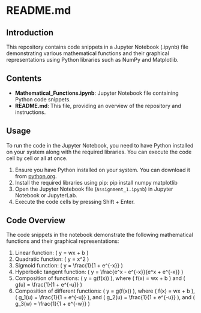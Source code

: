# README.md

## Introduction
This repository contains code snippets in a Jupyter Notebook (.ipynb) file demonstrating various mathematical functions and their graphical representations using Python libraries such as NumPy and Matplotlib.

## Contents
- **Mathematical_Functions.ipynb**: Jupyter Notebook file containing Python code snippets.
- **README.md**: This file, providing an overview of the repository and instructions.

## Usage
To run the code in the Jupyter Notebook, you need to have Python installed on your system along with the required libraries. You can execute the code cell by cell or all at once. 

1. Ensure you have Python installed on your system. You can download it from [python.org](https://www.python.org/downloads/).
2. Install the required libraries using pip:
pip install numpy matplotlib
3. Open the Jupyter Notebook file (`Assignment_1.ipynb`) in Jupyter Notebook or JupyterLab.
4. Execute the code cells by pressing Shift + Enter.

## Code Overview
The code snippets in the notebook demonstrate the following mathematical functions and their graphical representations:

1. Linear function: \( y = wx + b \)
2. Quadratic function: \( y = x^2 \)
3. Sigmoid function: \( y = \frac{1}{1 + e^{-x}} \)
4. Hyperbolic tangent function: \( y = \frac{e^x - e^{-x}}{e^x + e^{-x}} \)
5. Composition of functions: \( y = g(f(x)) \), where \( f(x) = wx + b \) and \( g(u) = \frac{1}{1 + e^{-u}} \)
6. Composition of different functions: \( y = g(f(x)) \), where \( f(x) = wx + b \), \( g_1(u) = \frac{1}{1 + e^{-u}} \), and \( g_2(u) = \frac{1}{1 + e^{-u}} \), and \( g_3(w) = \frac{1}{1 + e^{-w}} \)


